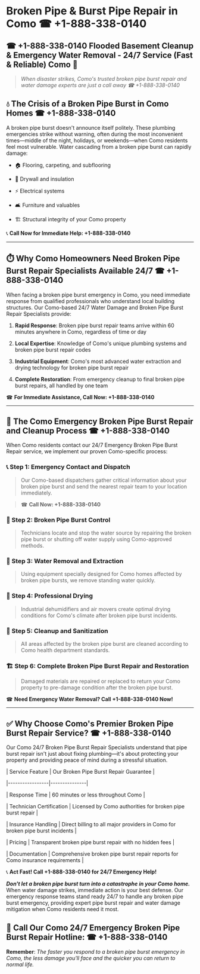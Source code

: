 # Broken Pipe & Burst Pipe Repair in Como ☎ +1-888-338-0140  
## ☎ +1-888-338-0140 Flooded Basement Cleanup & Emergency Water Removal - 24/7 Service (Fast & Reliable) Como 🚨  

> *When disaster strikes, Como's trusted broken pipe burst repair and water damage experts are just a call away ☎ +1-888-338-0140*  

## 💧 The Crisis of a Broken Pipe Burst in Como Homes ☎ +1-888-338-0140  

A broken pipe burst doesn't announce itself politely. These plumbing emergencies strike without warning, often during the most inconvenient times—middle of the night, holidays, or weekends—when Como residents feel most vulnerable. Water cascading from a broken pipe burst can rapidly damage:  

* 🏠 Flooring, carpeting, and subflooring  
* 🧱 Drywall and insulation  
* ⚡ Electrical systems  
* 🛋️ Furniture and valuables  
* 🏗️ Structural integrity of your Como property  

📞 **Call Now for Immediate Help: +1-888-338-0140**  

---  

## ⏱️ Why Como Homeowners Need Broken Pipe Burst Repair Specialists Available 24/7 ☎ +1-888-338-0140  

When facing a broken pipe burst emergency in Como, you need immediate response from qualified professionals who understand local building structures. Our Como-based 24/7 Water Damage and Broken Pipe Burst Repair Specialists provide:  

1. **Rapid Response**: Broken pipe burst repair teams arrive within 60 minutes anywhere in Como, regardless of time or day  
2. **Local Expertise**: Knowledge of Como's unique plumbing systems and broken pipe burst repair codes  
3. **Industrial Equipment**: Como's most advanced water extraction and drying technology for broken pipe burst repair  
4. **Complete Restoration**: From emergency cleanup to final broken pipe burst repairs, all handled by one team  

☎ **For Immediate Assistance, Call Now: +1-888-338-0140**  

---  

## 🔧 The Como Emergency Broken Pipe Burst Repair and Cleanup Process ☎ +1-888-338-0140  

When Como residents contact our 24/7 Emergency Broken Pipe Burst Repair service, we implement our proven Como-specific process:  

### 📞 Step 1: Emergency Contact and Dispatch  
> Our Como-based dispatchers gather critical information about your broken pipe burst and send the nearest repair team to your location immediately.  
> ☎ **Call Now: +1-888-338-0140**  

### 🚿 Step 2: Broken Pipe Burst Control  
> Technicians locate and stop the water source by repairing the broken pipe burst or shutting off water supply using Como-approved methods.  

### 🌊 Step 3: Water Removal and Extraction  
> Using equipment specially designed for Como homes affected by broken pipe bursts, we remove standing water quickly.  

### 💨 Step 4: Professional Drying  
> Industrial dehumidifiers and air movers create optimal drying conditions for Como's climate after broken pipe burst incidents.  

### 🧼 Step 5: Cleanup and Sanitization  
> All areas affected by the broken pipe burst are cleaned according to Como health department standards.  

### 🏗️ Step 6: Complete Broken Pipe Burst Repair and Restoration  
> Damaged materials are repaired or replaced to return your Como property to pre-damage condition after the broken pipe burst.  

☎ **Need Emergency Water Removal? Call +1-888-338-0140 Now!**  

---  

## ✅ Why Choose Como's Premier Broken Pipe Burst Repair Service? ☎ +1-888-338-0140  

Our Como 24/7 Broken Pipe Burst Repair Specialists understand that pipe burst repair isn't just about fixing plumbing—it's about protecting your property and providing peace of mind during a stressful situation.  

| Service Feature | Our Broken Pipe Burst Repair Guarantee |  
|-----------------|---------------|  
| Response Time | 60 minutes or less throughout Como |  
| Technician Certification | Licensed by Como authorities for broken pipe burst repair |  
| Insurance Handling | Direct billing to all major providers in Como for broken pipe burst incidents |  
| Pricing | Transparent broken pipe burst repair with no hidden fees |  
| Documentation | Comprehensive broken pipe burst repair reports for Como insurance requirements |  

📞 **Act Fast! Call +1-888-338-0140 for 24/7 Emergency Help!**  

***Don't let a broken pipe burst turn into a catastrophe in your Como home.*** When water damage strikes, immediate action is your best defense. Our emergency response teams stand ready 24/7 to handle any broken pipe burst emergency, providing expert pipe burst repair and water damage mitigation when Como residents need it most.  

## 📱 Call Our Como 24/7 Emergency Broken Pipe Burst Repair Hotline: ☎ +1-888-338-0140  

**Remember**: *The faster you respond to a broken pipe burst emergency in Como, the less damage you'll face and the quicker you can return to normal life.*